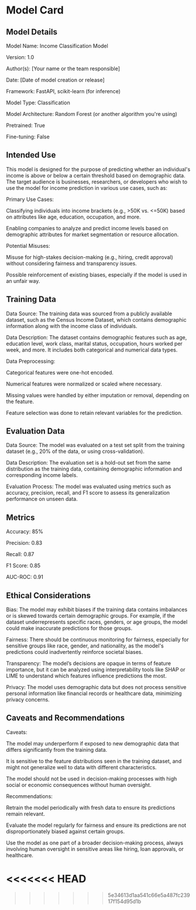 # Model Card

## Model Details
Model Name: Income Classification Model

Version: 1.0

Author(s): [Your name or the team responsible]

Date: [Date of model creation or release]

Framework: FastAPI, scikit-learn (for inference)

Model Type: Classification

Model Architecture: Random Forest (or another algorithm you're using)

Pretrained: True

Fine-tuning: False


## Intended Use
This model is designed for the purpose of predicting whether an individual's income is above or below a certain threshold based on demographic data. The target audience is businesses, researchers, or developers who wish to use the model for income prediction in various use cases, such as:

Primary Use Cases:

Classifying individuals into income brackets (e.g., >50K vs. <=50K) based on attributes like age, education, occupation, and more.

Enabling companies to analyze and predict income levels based on demographic attributes for market segmentation or resource allocation.

Potential Misuses:

Misuse for high-stakes decision-making (e.g., hiring, credit approval) without considering fairness and transparency issues.

Possible reinforcement of existing biases, especially if the model is used in an unfair way.
## Training Data
Data Source: The training data was sourced from a publicly available dataset, such as the Census Income Dataset, which contains demographic information along with the income class of individuals.

Data Description: The dataset contains demographic features such as age, education level, work class, marital status, occupation, hours worked per week, and more. It includes both categorical and numerical data types.

Data Preprocessing:

Categorical features were one-hot encoded.

Numerical features were normalized or scaled where necessary.

Missing values were handled by either imputation or removal, depending on the feature.

Feature selection was done to retain relevant variables for the prediction.
## Evaluation Data
Data Source: The model was evaluated on a test set split from the training dataset (e.g., 20% of the data, or using cross-validation).

Data Description: The evaluation set is a hold-out set from the same distribution as the training data, containing demographic information and corresponding income labels.

Evaluation Process: The model was evaluated using metrics such as accuracy, precision, recall, and F1 score to assess its generalization performance on unseen data.
## Metrics
Accuracy: 85%

Precision: 0.83

Recall: 0.87

F1 Score: 0.85

AUC-ROC: 0.91

## Ethical Considerations
Bias: The model may exhibit biases if the training data contains imbalances or is skewed towards certain demographic groups. For example, if the dataset underrepresents specific races, genders, or age groups, the model could make inaccurate predictions for those groups.

Fairness: There should be continuous monitoring for fairness, especially for sensitive groups like race, gender, and nationality, as the model's predictions could inadvertently reinforce societal biases.

Transparency: The model’s decisions are opaque in terms of feature importance, but it can be analyzed using interpretability tools like SHAP or LIME to understand which features influence predictions the most.

Privacy: The model uses demographic data but does not process sensitive personal information like financial records or healthcare data, minimizing privacy concerns.
## Caveats and Recommendations
Caveats:

The model may underperform if exposed to new demographic data that differs significantly from the training data.

It is sensitive to the feature distributions seen in the training dataset, and might not generalize well to data with different characteristics.

The model should not be used in decision-making processes with high social or economic consequences without human oversight.

Recommendations:

Retrain the model periodically with fresh data to ensure its predictions remain relevant.

Evaluate the model regularly for fairness and ensure its predictions are not disproportionately biased against certain groups.

Use the model as one part of a broader decision-making process, always involving human oversight in sensitive areas like hiring, loan approvals, or healthcare.

<<<<<<< HEAD
=======

>>>>>>> 5e34613d1aa541c66e5a487fc23917f154d95d1b
